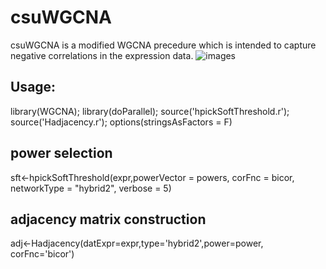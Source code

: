 # csuWGCNA
csuWGCNA is a modified WGCNA precedure which is intended to capture negative correlations in the expression data.
![images](https://github.com/RujiaDai/csuWGCNA/blob/master/source%20code/Figure1.tif)


## Usage:
library(WGCNA); 
library(doParallel);
source('hpickSoftThreshold.r');
source('Hadjacency.r');
options(stringsAsFactors = F)

## power selection
sft<-hpickSoftThreshold(expr,powerVector = powers, corFnc = bicor, networkType = "hybrid2", verbose = 5)

## adjacency matrix construction
adj<-Hadjacency(datExpr=expr,type='hybrid2',power=power, corFnc='bicor')

